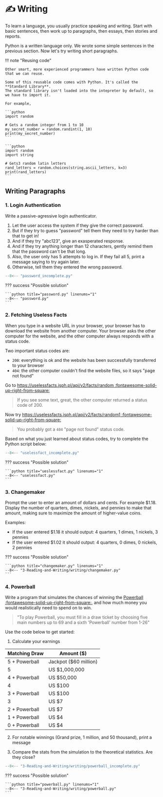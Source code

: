 # ✍️ Writing

To learn a language, you usually practice speaking and writing.
Start with basic sentences, then work up to paragraphs, then essays, then stories and reports.

Python is a written language only. We wrote some simple sentences in the previous section.
Now let's try writing short paragraphs.

!!! note "Reusing code"

    Other smart, more experienced programmers have written Python code that we can reuse.

    Some of this reusable code comes with Python. It's called the **Standard Library**.
    The standard library isn't loaded into the intepreter by default, so we have to import it.

    For example,

    ```python
    import random

    # Gets a random integer from 1 to 10
    my_secret_number = random.randint(1, 10)
    print(my_secret_number)
    ```

    ```python
    import random
    import string

    # Gets3 random latin letters
    rand_letters = random.choices(string.ascii_letters, k=3)
    print(rand_letters)
    ```

## Writing Paragraphs

### 1. Login Authentication

Write a passive-agressive login authenticator.

1. Let the user access the system if they give the correct password.
2. But if they try to guess "password" tell them they need to try harder than that to get in!
3. And if they try "abc123", give an exasperated response.
4. And if they try anything longer than 12 characters, gently remind them that the password can't be that long.
5. Also, the user only has 5 attempts to log in. If they fail all 5, print a message saying to try again later. 
6. Otherwise, tell them they entered the wrong password.


```python title="password.py" linenums="1"
--8<-- "password_incomplete.py"
```

??? success "Possible solution"

    ```python title="password.py" linenums="1"
    --8<-- "password.py"
    ```

### 2. Fetching Useless Facts

When you type in a website URL in your browser, your browser has to download the website from another computer. Your browser asks the other computer for the website, and the other computer always responds with a status code.

Two important status codes are:

- `200`: everything is ok and the website has been successfully transferred to your browser
- `404`: the other computer couldn't find the website files, so it says "page not found"

Go to [https://uselessfacts.jsph.pl/api/v2/facts/random :fontawesome-solid-up-right-from-square:](https://uselessfacts.jsph.pl/api/v2/facts/random)

> If you see some text, great, the other computer returned a status code of 200.

Now try [https://uselessfacts.jsph.pl/api/v2/facts/random1 :fontawesome-solid-up-right-from-square:](https://uselessfacts.jsph.pl/api/v2/facts/random1)

> You probably got a `404` "page not found" status code.

Based on what you just learned about status codes, try to complete the Python script below: 

```python title="ueslessfact.py" linenums="1"
--8<-- "uselessfact_incomplete.py"
```

??? success "Possible solution"

    ```python title="ueslessfact.py" linenums="1"
    --8<-- "uselessfact.py"
    ```
### 3. Changemaker

Prompt the user to enter an amount of dollars and cents. For example $1.18.
Display the number of quarters, dimes, nickels, and pennies to make that amount,
making sure to maximize the amount of higher-value coins.

Examples: 

- If the user entered $1.18 it should output: 4 quarters, 1 dimes, 1 nickels, 3 pennies
- If the user entered $1.02 it should output: 4 quarters, 0 dimes, 0 nickels, 2 pennies

??? success "Possible solution"

    ```python title="changemaker.py" linenums="1"
    --8<-- "3-Reading-and-Writing/writing/changemaker.py"
    ```

### 4. Powerball

Write a program that simulates the chances of winning the [Powerball :fontawesome-solid-up-right-from-square:](https://www.powerball.ca/how-to-play/), and how much money you would realistically need to spend on to win.

> "To play Powerball, you must fill in a draw ticket by choosing five main numbers up to 69 and a sixth 'Powerball' number from 1-26"

Use the code below to get started:

1) Calculate your earnings

| Matching Draw | Amount ($)|
| --- | --- |
| 5 + Powerball | Jackpot ($60 million) |
| 5| US $1,000,000 |
| 4 + Powerball | US $50,000 |
| 4 | US $100 |
| 3 + Powerball | US $100 |
| 3 | US $7 |
| 2 + Powerball | US $7 |
| 1 + Powerball | US $4 |
| 0 + Powerball | US $4 |

2) For notable winnings (Grand prize, 1 million, and 50 thousand), print a message

3) Compare the stats from the simulation to the theoretical statistics. Are they close?

```python title="powerball.py" linenums="1"
--8<-- "3-Reading-and-Writing/writing/powerball_incomplete.py"
```

??? success "Possible solution"

    ```python title="powerball.py" linenums="1"
    --8<-- "3-Reading-and-Writing/writing/powerball.py"
    ```